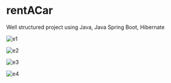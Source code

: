# rentACar
Well structured project using Java, Java Spring Boot, Hibernate


![e1](https://github.com/Batuhantoy/rentACar/assets/88581656/8c14bf15-9fbf-4591-b844-66e61ee5b00a)

![e2](https://github.com/Batuhantoy/rentACar/assets/88581656/34503adf-3838-4f91-98ed-00908b857519)

![e3](https://github.com/Batuhantoy/rentACar/assets/88581656/9e1a012e-8920-4ff5-afb5-57508c911d62)

![e4](https://github.com/Batuhantoy/rentACar/assets/88581656/b7c4d284-b929-4b0f-b30c-a273e294f1c8)
